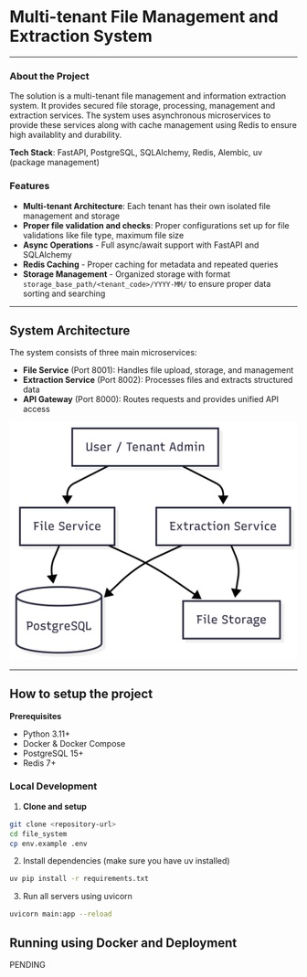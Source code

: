# Multi-tenant File Management and Extraction System

---

### About the Project

The solution is a multi-tenant file management and information extraction system. It provides secured file storage, processing, management and extraction services. The system uses asynchronous microservices to provide these services along with cache management using Redis to ensure high availablity and durability.

**Tech Stack**: FastAPI, PostgreSQL, SQLAlchemy, Redis, Alembic, uv (package management)

### Features

- **Multi-tenant Architecture**: Each tenant has their own isolated file management and storage
- **Proper file validation and checks**: Proper configurations set up for file validations like file type, maximum file size
- **Async Operations** - Full async/await support with FastAPI and SQLAlchemy
- **Redis Caching** - Proper caching for metadata and repeated queries
- **Storage Management** - Organized storage with format `storage_base_path/<tenant_code>/YYYY-MM/` to ensure proper data sorting and searching

---

## System Architecture

The system consists of three main microservices:

- **File Service** (Port 8001): Handles file upload, storage, and management
- **Extraction Service** (Port 8002): Processes files and extracts structured data
- **API Gateway** (Port 8000): Routes requests and provides unified API access

![image](https://github.com/SanvedN/file-system/blob/main/diagrams/component-diag.png?raw=true)

---

## How to setup the project

**Prerequisites**

- Python 3.11+
- Docker & Docker Compose
- PostgreSQL 15+
- Redis 7+

### Local Development

1. **Clone and setup**

```bash
git clone <repository-url>
cd file_system
cp env.example .env
```

2. Install dependencies (make sure you have uv installed)

```bash
uv pip install -r requirements.txt
```

3. Run all servers using uvicorn

```bash
uvicorn main:app --reload
```

## Running using Docker and Deployment

PENDING
